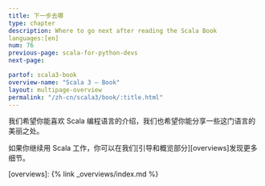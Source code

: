 ```yaml
---
title: 下一步去哪
type: chapter
description: Where to go next after reading the Scala Book
languages:[en]
num: 76
previous-page: scala-for-python-devs
next-page:

partof: scala3-book
overview-name: "Scala 3 — Book"
layout: multipage-overview
permalink: "/zh-cn/scala3/book/:title.html"
---
```


我们希望你能喜欢 Scala 编程语言的介绍，我们也希望你能分享一些这门语言的美丽之处。

如果你继续用 Scala 工作，你可以在我们[引导和概览部分][overviews]发现更多细节。

[overviews]: {% link _overviews/index.md %}
